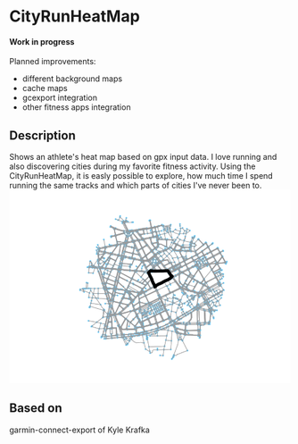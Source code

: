 CityRunHeatMap
=====================

#### Work in progress

Planned improvements:
+ different background maps
+ cache maps
+ gcexport integration
+ other fitness apps integration


Description
-----------
Shows an athlete's heat map based on gpx input data. I love running and also discovering cities during my favorite fitness activity. Using the CityRunHeatMap, it is easly possible to explore, how much time I spend running the same tracks and which parts of cities I've never been to.
![](images/out.gif)

Based on
-----------
garmin-connect-export of Kyle Krafka
